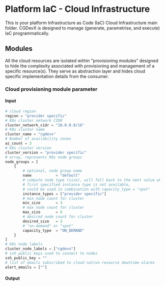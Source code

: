 # Platform IaC - Cloud Infrastructure

This is your platform Infrastructure as Code (IaC) Cloud Infrastructure main folder.
CGDevX is designed to manage (generate, parametrise, and execute) IaC programmatically.

## Modules

All the cloud resources are isolated within "provisioning modules" designed to hide the complexity associated with
provisioning and management of a specific resource(s).
They serve as abstraction layer and hides cloud specific implementation details from the consumer.

### Cloud provisioning module parameter

#### Input

```terraform
# cloud region
region = "provider specific"
# K8s cluster network CIDR
cluster_network_cidr = "10.0.0.0/16"
# K8s cluster name
cluster_name = "cgdevx"
# Number of availability zones
az_count = 3
# K8s cluster version
cluster_version = "provider specific"
# array, represents K8s node groups
node_groups = [
    {
        # optional, node group name
        name           = "default"
        # compute node type (size), will fall back to the next value when the
        # first specified instance type is not available, 
        # could be used in combination with capacity_type = "spot"
        instance_types = ["provider specific"]
        # min node count for cluster
        min_size       = 3
        # max node count for cluster
        max_size       = 5
        # desired node count for cluster
        desired_size   = 3
        # "on-demand" or "spot"
        capacity_type  = "ON_DEMAND"
    }
]
# K8s node labels
cluster_node_labels = ["cgdevx"]
# ssh public keys used to connect to nodes
ssh_public_key = ""
# list of emails subscribed to cloud native resource downtime alarms
alert_emails = [""]


```

#### Output

